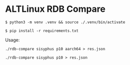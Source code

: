 # ALTLinux RDB Compare

```
$ python3 -m venv .venv && source ./.venv/bin/activate
```

```
$ pip install -r requirements.txt
```

Usage:

```
./rdb-compare sisyphus p10 aarch64 > res.json
```

```
./rdb-compare sisyphus p10 > res.json
```